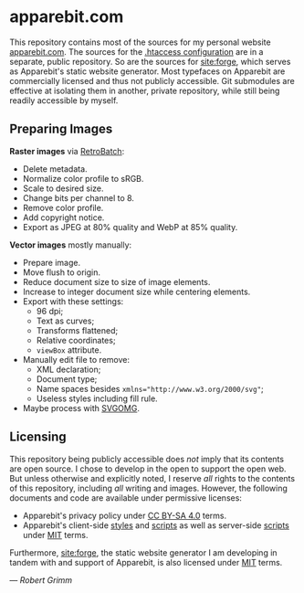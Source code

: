 # apparebit.com

This repository contains most of the sources for my personal website
[apparebit.com](https://apparebit.com). The sources for the [.htaccess
configuration](https://github.com/apparebit/server-configs-apache) are in a
separate, public repository. So are the sources for
[site:forge](https://github.com/apparebit/siteforge), which serves as
Apparebit's static website generator. Most typefaces on Apparebit are
commercially licensed and thus not publicly accessible. Git submodules are
effective at isolating them in another, private repository, while still being
readily accessible by myself.


## Preparing Images

**Raster images** via [RetroBatch](https://flyingmeat.com/retrobatch/):

  * Delete metadata.
  * Normalize color profile to sRGB.
  * Scale to desired size.
  * Change bits per channel to 8.
  * Remove color profile.
  * Add copyright notice.
  * Export as JPEG at 80% quality and WebP at 85% quality.

**Vector images** mostly manually:

  * Prepare image.
  * Move flush to origin.
  * Reduce document size to size of image elements.
  * Increase to integer document size while centering elements.
  * Export with these settings:
      * 96 dpi;
      * Text as curves;
      * Transforms flattened;
      * Relative coordinates;
      * `viewBox` attribute.
  * Manually edit file to remove:
      * XML declaration;
      * Document type;
      * Name spaces besides `xmlns="http://www.w3.org/2000/svg"`;
      * Useless styles including fill rule.
  * Maybe process with [SVGOMG](https://jakearchibald.github.io/svgomg/).


## Licensing

This repository being publicly accessible does *not* imply that its contents are
open source. I chose to develop in the open to support the open web. But unless
otherwise and explicitly noted, I reserve *all* rights to the contents of this
repository, including *all* writing and images. However, the following documents
and code are available under permissive licenses:

  * Apparebit's privacy policy under [CC BY-SA
    4.0](https://creativecommons.org/licenses/by-sa/4.0/) terms.
  * Apparebit's client-side [styles](content/assets/form.css) and
    [scripts](content/assets/function.js) as well as server-side
    [scripts](scripts) under [MIT](https://opensource.org/licenses/MIT) terms.

Furthermore, [site:forge](https://github.com/apparebit/siteforge), the static
website generator I am developing in tandem with and support of Apparebit, is
also licensed under [MIT](LICENSE) terms.

— *Robert Grimm*
